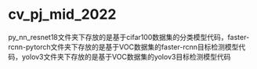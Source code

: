 # cv_pj_mid_2022
py_nn_resnet18文件夹下存放的是基于cifar100数据集的分类模型代码，faster-rcnn-pytorch文件夹下存放的是基于VOC数据集的faster-rcnn目标检测模型代码，yolov3文件夹下存放的是基于VOC数据集的yolov3目标检测模型代码
